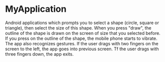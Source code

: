 # MyApplication

Android applications which prompts you to select a shape (circle, square or triangle), then select the size of this shape. When you press "draw", the outline of the shape is drawn on the screen of size that you selected before. If you press on the outline of the shape, the mobile phone starts to vibrate. 
The app also recognizes gestures. If the user drags with two fingers on the screen to the left, the app goes into previous screen. Tf the user drags with three fingers down, the app exits.
